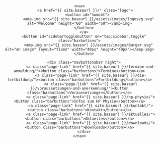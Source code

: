 <header class="site-header">
  <a href="{{ site.baseurl }}/" class="logo"><span class="logo amp-close-image hoveropacity midgrey"><amp-img src="{{ site.baseurl }}/{{ site.logo }}" width="40" height="40" /></span></a>
  
   
    <nav>
         <a href="{{ site.baseurl }}/" class="logo">
           <button id="homebt">
            <amp-img src="{{ site.baseurl }}/assets/images/logosvg.svg" alt="Welcome" height="60" width="60"></amp-img>
        </button>
        </a>
        <button id="sidebartogglebutton" on="tap:sidebar.toggle" class="barbuttons">
            <amp-img src="{{ site.baseurl }}/assets/images/Burger.svg" alt="an image" layout="fixed" width="40px" height="40px"></amp-img>
        </button>
        
        <div class="navbuttonsbar right">
              <a class="page-link" href="{{ site.baseurl }}/termine-und-anmeldung/"><button class="barbuttons">Termine</button></a>
              <a class="page-link" href="{{ site.baseurl }}/die-fortbildung/"><button class="barbuttons">Fortbildung</button></a>
              <a class="page-link" href="{{ site.baseurl }}/voraussetzungen-und-anerkennung/"><button class="barbuttons">Voraussetzungen</button></a>
              <a class="page-link" href="{{ site.baseurl }}/hp-physio/"><button class="barbuttons">Infos zum HP Physio</button></a>
              <a class="page-link" href="{{ site.baseurl }}/kontakt/"><button class="barbuttons">Kontakt</button></a>
              <a class="page-link" href="{{ site.baseurl }}/aktuelles/"><button class="barbuttons">Aktuelles</button></a>
              <a class="page-link" href="{{ site.baseurl }}/downloads/"><button class="barbuttons">Downloads</button></a>
        </div>
    </nav>
</header>
